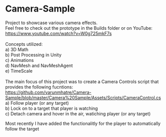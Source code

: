# Camera-Sample

Project to showcase various camera effects. <br>
Feel free to check out the prototype in the Builds folder or on YouTube:<br>
https://www.youtube.com/watch?v=W0g725mkF7s
<br><br>
Concepts utilized:<br>
a) 3D Math<br>
b) Post Processing in Unity<br>
c) Animations<br>
d) NavMesh and NavMeshAgent<br>
e) TimeScale<br>
<br>
The main focus of this project was to create a Camera Controls script that provides the following fucntions:<br>
https://github.com/varunmhatre/Camera-Sample/blob/master/Camera%20Sample/Assets/Scripts/CameraControl.cs <br>
a) Follow player (or any target)<br>
b) Lock on to a target that player is watching<br>
c) Detach camera and hover in the air, watiching player (or any target)

Most recently I have added the functionalitly for the player to automatically follow the target

